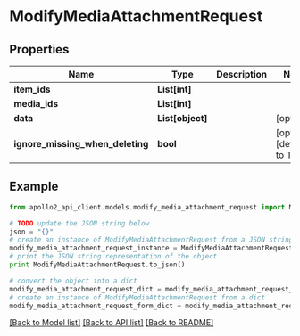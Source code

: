 # ModifyMediaAttachmentRequest


## Properties
Name | Type | Description | Notes
------------ | ------------- | ------------- | -------------
**item_ids** | **List[int]** |  | 
**media_ids** | **List[int]** |  | 
**data** | **List[object]** |  | [optional] 
**ignore_missing_when_deleting** | **bool** |  | [optional] [default to True]

## Example

```python
from apollo2_api_client.models.modify_media_attachment_request import ModifyMediaAttachmentRequest

# TODO update the JSON string below
json = "{}"
# create an instance of ModifyMediaAttachmentRequest from a JSON string
modify_media_attachment_request_instance = ModifyMediaAttachmentRequest.from_json(json)
# print the JSON string representation of the object
print ModifyMediaAttachmentRequest.to_json()

# convert the object into a dict
modify_media_attachment_request_dict = modify_media_attachment_request_instance.to_dict()
# create an instance of ModifyMediaAttachmentRequest from a dict
modify_media_attachment_request_form_dict = modify_media_attachment_request.from_dict(modify_media_attachment_request_dict)
```
[[Back to Model list]](../README.md#documentation-for-models) [[Back to API list]](../README.md#documentation-for-api-endpoints) [[Back to README]](../README.md)


